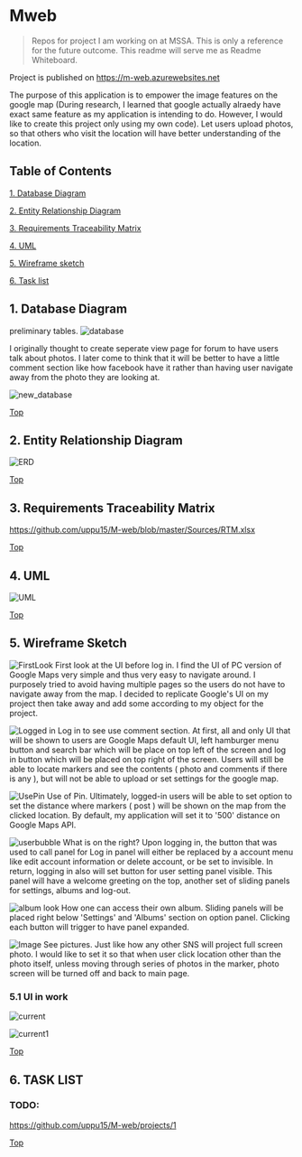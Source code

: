 # Mweb
> Repos for project I am working on at MSSA.  This is only a reference for the future outcome.  This readme will serve me as Readme Whiteboard.

Project is published on https://m-web.azurewebsites.net

The purpose of this application is to empower the image features on the google map (During research, I learned that google actually alraedy have exact same feature as my application is intending to do.  However, I would like to create this project only using my own code).  Let users upload photos, so that others who visit the location will have better understanding of the location.

## Table of Contents


[1. Database Diagram](#1-database-diagram)

[2. Entity Relationship Diagram](#2-entity-relationship-diagram)

[3. Requirements Traceability Matrix](#3-requirements-traceability-matrix)

[4. UML](#4-uml)

[5. Wireframe sketch](#5-wireframe-sketch)

[6. Task list](#6-task-list)

## 1. Database Diagram
preliminary tables.
![database](https://i.imgur.com/z5mGIAY.jpg)

I originally thought to create seperate view page for forum to have users talk about photos.  I later come to think that it will be better to have a little comment section like how facebook have it rather than having user navigate away from the photo they are looking at.

![new_database](https://github.com/uppu15/M-web/blob/master/Sources/New_databasediagram20190928.JPG?raw=true)


[Top](#table-of-contents)

## 2. Entity Relationship Diagram
![ERD](https://i.imgur.com/Xiyfv0E.png)


[Top](#table-of-contents)

## 3. Requirements Traceability Matrix
https://github.com/uppu15/M-web/blob/master/Sources/RTM.xlsx


[Top](#table-of-contents)

## 4. UML
![UML](https://github.com/uppu15/M-web/blob/master/Sources/UML_edit.jpg?raw=true)


[Top](#table-of-contents)

## 5. Wireframe Sketch

![FirstLook](https://i.imgur.com/0aeOKFV.jpg)
First look at the UI before log in.  I find the UI of PC version of Google Maps very simple and thus very easy to navigate around.  I purposely tried to avoid having multiple pages so the users do not have to navigate away from the map.  I decided to replicate Google's UI on my project then take away and add some according to my object for the project.


![Logged in](https://i.imgur.com/CzdQwAh.jpg)
Log in to see use comment section.  At first, all and only UI that will be shown to users are Google Maps default UI, left hamburger menu button and search bar which will be place on top left of the screen and log in button which will be placed on top right of the screen.  Users will still be able to locate markers and see the contents ( photo and comments if there is any ), but will not be able to upload or set settings for the google map.


![UsePin](https://i.imgur.com/WtI5xJp.jpg)
Use of Pin.  Ultimately, logged-in users will be able to set option to set the distance where markers ( post ) will be shown on the map from the clicked location.  By default, my application will set it to '500' distance on Google Maps API.


![userbubble](https://i.imgur.com/cfVyGdU.jpg)
What is on the right? Upon logging in, the button that was used to call panel for Log in panel will either be replaced by a account menu like edit account information or delete account, or be set to invisible.  In return, logging in also will set button for user setting panel visible.  This panel will have a welcome greeting on the top, another set of sliding panels for settings, albums and log-out. 

![album look](https://i.imgur.com/DpyYMBr.jpg)
How one can access their own album.  Sliding panels will be placed right below 'Settings' and 'Albums' section on option panel.  Clicking each button will trigger to have panel expanded.

![Image](https://i.imgur.com/TCvIXda.jpg)
See pictures.  Just like how any other SNS will project full screen photo.  I would like to set it so that when user click location other than the photo itself, unless moving through series of photos in the marker, photo screen will be turned off and back to main page.

### 5.1 UI in work
![current](https://github.com/uppu15/M-web/blob/master/Sources/UI%20in%20work.JPG?raw=true)

![current1](https://github.com/uppu15/M-web/blob/master/Sources/UI%20in%20work_a.JPG?raw=true)


[Top](#table-of-contents)

## 6. TASK LIST

### TODO:

https://github.com/uppu15/M-web/projects/1
  

[Top](#table-of-contents)
